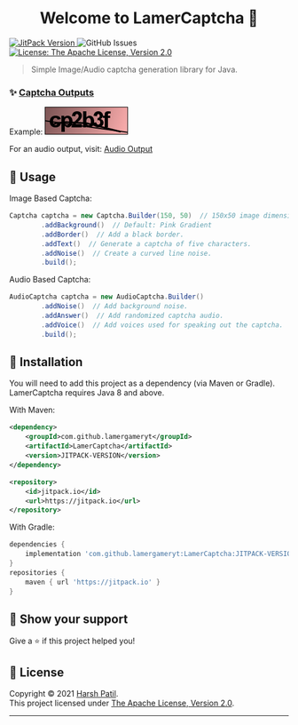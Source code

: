 <h1 style="text-align: center;">Welcome to LamerCaptcha 👋</h1>
<p>
  <a href="https://jitpack.io/#lamergameryt/LamerCaptcha">
    <img alt="JitPack Version" src="https://img.shields.io/jitpack/v/github/lamergameryt/LamerCaptcha?style=flat-square" />
  </a>
  <img alt="GitHub Issues" src="https://img.shields.io/github/issues/lamergameryt/LamerCaptcha?style=flat-square" />
  <a href="https://www.apache.org/licenses/LICENSE-2.0.txt" target="_blank">
    <img alt="License: The Apache License, Version 2.0" src="https://img.shields.io/badge/License-The Apache License, Version 2.0-yellow.svg?style=flat-square" />
  </a>
</p>

> Simple Image/Audio captcha generation library for Java.

### ✨ [Captcha Outputs](https://github.com/lamergameryt/LamerCaptcha/examples/)

Example:
<img alt="Captcha Output" src="./examples/captcha_cp2b3f.png" />

For an audio output, visit: [Audio Output](https://github.com/lamergameryt/LamerCaptcha/examples/)

## 📖 Usage

Image Based Captcha:

```java
Captcha captcha = new Captcha.Builder(150, 50)  // 150x50 image dimensions.
        .addBackground()  // Default: Pink Gradient
        .addBorder()  // Add a black border.
        .addText()  // Generate a captcha of five characters.
        .addNoise()  // Create a curved line noise.
        .build();
```

Audio Based Captcha:

```java
AudioCaptcha captcha = new AudioCaptcha.Builder()
        .addNoise()  // Add background noise.
        .addAnswer()  // Add randomized captcha audio.
        .addVoice()  // Add voices used for speaking out the captcha.
        .build();
```

## 📩 Installation

You will need to add this project as a dependency (via Maven or Gradle). LamerCaptcha requires Java 8 and above.

With Maven:

```xml
<dependency>
    <groupId>com.github.lamergameryt</groupId>
    <artifactId>LamerCaptcha</artifactId>
    <version>JITPACK-VERSION</version>
</dependency>
```

```xml
<repository>
    <id>jitpack.io</id>
    <url>https://jitpack.io</url>
</repository>
```

With Gradle:

```groovy
dependencies {
    implementation 'com.github.lamergameryt:LamerCaptcha:JITPACK-VERSION'
}
repositories {
    maven { url 'https://jitpack.io' }
}
```

## 💖 Show your support

Give a ⭐️ if this project helped you!

## 📝 License

Copyright © 2021 [Harsh Patil](https://github.com/lamergameryt). \
This project licensed under [The Apache License, Version 2.0](https://www.apache.org/licenses/LICENSE-2.0.txt).

***
